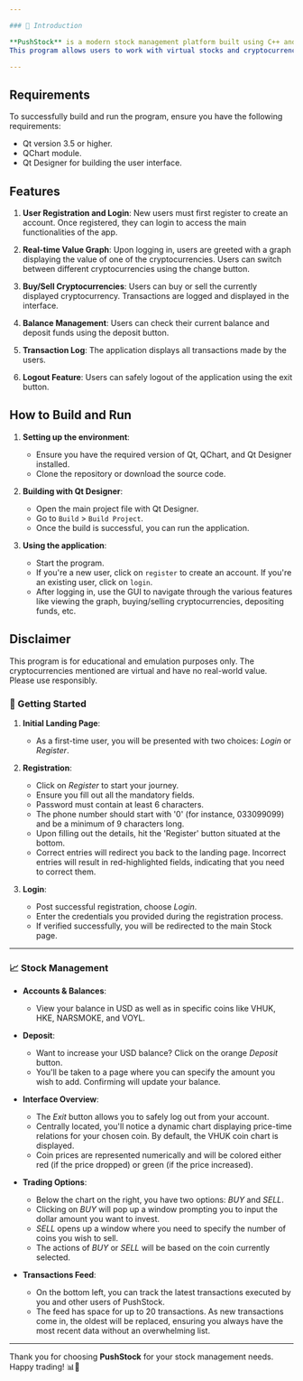 ```yaml
---

### 📌 Introduction

**PushStock** is a modern stock management platform built using C++ and the Qt framework, designed to offer users an intuitive interface to track, manage, and trade in various cryptocurrencies.
This program allows users to work with virtual stocks and cryptocurrencies. It supports four custom cryptocurrencies: VHUK, HKE, VOYL, and NARSMOKE. The value of these cryptocurrencies is updated every second and is stored on a server. This program has a graphical user interface (GUI) that lets users register, login, view graphs of cryptocurrency values, manage their balance, buy/sell cryptocurrencies, and more.

---
```


## Requirements

To successfully build and run the program, ensure you have the following requirements:

- Qt version 3.5 or higher.
- QChart module.
- Qt Designer for building the user interface.


## Features

1. **User Registration and Login**: New users must first register to create an account. Once registered, they can login to access the main functionalities of the app.
  
2. **Real-time Value Graph**: Upon logging in, users are greeted with a graph displaying the value of one of the cryptocurrencies. Users can switch between different cryptocurrencies using the change button.

3. **Buy/Sell Cryptocurrencies**: Users can buy or sell the currently displayed cryptocurrency. Transactions are logged and displayed in the interface.

4. **Balance Management**: Users can check their current balance and deposit funds using the deposit button.

5. **Transaction Log**: The application displays all transactions made by the users.

6. **Logout Feature**: Users can safely logout of the application using the exit button.

## How to Build and Run

1. **Setting up the environment**: 
   - Ensure you have the required version of Qt, QChart, and Qt Designer installed.
   - Clone the repository or download the source code.

2. **Building with Qt Designer**:
   - Open the main project file with Qt Designer.
   - Go to `Build` > `Build Project`.
   - Once the build is successful, you can run the application.

3. **Using the application**:
   - Start the program.
   - If you're a new user, click on `register` to create an account. If you're an existing user, click on `login`.
   - After logging in, use the GUI to navigate through the various features like viewing the graph, buying/selling cryptocurrencies, depositing funds, etc.

## Disclaimer

This program is for educational and emulation purposes only. The cryptocurrencies mentioned are virtual and have no real-world value. Please use responsibly.



### 🚀 Getting Started

1. **Initial Landing Page**:
    - As a first-time user, you will be presented with two choices: *Login* or *Register*.

2. **Registration**:
    - Click on *Register* to start your journey.
    - Ensure you fill out all the mandatory fields.
    - Password must contain at least 6 characters.
    - The phone number should start with '0' (for instance, 033099099) and be a minimum of 9 characters long.
    - Upon filling out the details, hit the 'Register' button situated at the bottom.
    - Correct entries will redirect you back to the landing page. Incorrect entries will result in red-highlighted fields, indicating that you need to correct them.

3. **Login**:
    - Post successful registration, choose *Login*.
    - Enter the credentials you provided during the registration process.
    - If verified successfully, you will be redirected to the main Stock page.

---

### 📈 Stock Management

- **Accounts & Balances**:
    - View your balance in USD as well as in specific coins like VHUK, HKE, NARSMOKE, and VOYL.

- **Deposit**:
    - Want to increase your USD balance? Click on the orange *Deposit* button.
    - You'll be taken to a page where you can specify the amount you wish to add. Confirming will update your balance.

- **Interface Overview**:
    - The *Exit* button allows you to safely log out from your account.
    - Centrally located, you'll notice a dynamic chart displaying price-time relations for your chosen coin. By default, the VHUK coin chart is displayed.
    - Coin prices are represented numerically and will be colored either red (if the price dropped) or green (if the price increased).

- **Trading Options**:
    - Below the chart on the right, you have two options: *BUY* and *SELL*.
    - Clicking on *BUY* will pop up a window prompting you to input the dollar amount you want to invest.
    - *SELL* opens up a window where you need to specify the number of coins you wish to sell.
    - The actions of *BUY* or *SELL* will be based on the coin currently selected.

- **Transactions Feed**:
    - On the bottom left, you can track the latest transactions executed by you and other users of PushStock.
    - The feed has space for up to 20 transactions. As new transactions come in, the oldest will be replaced, ensuring you always have the most recent data without an overwhelming list.

---

Thank you for choosing **PushStock** for your stock management needs. Happy trading! 📊🚀
